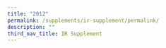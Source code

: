```yaml
---
title: "2012"
permalink: /supplements/ir-supplement/permalink/
description: ""
third_nav_title: IR Supplement
---
```

